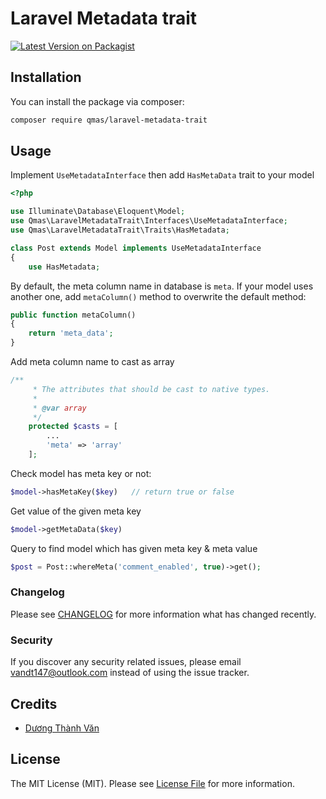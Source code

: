 # Laravel Metadata trait

[![Latest Version on Packagist](https://img.shields.io/packagist/v/webcp/laravel-metadata-trait.svg?style=flat-square)](https://packagist.org/packages/webcp/laravel-metadata-trait)

## Installation

You can install the package via composer:

```bash
composer require qmas/laravel-metadata-trait
```

## Usage

Implement `UseMetadataInterface` then add `HasMetaData` trait to your model

``` php
<?php

use Illuminate\Database\Eloquent\Model;
use Qmas\LaravelMetadataTrait\Interfaces\UseMetadataInterface;
use Qmas\LaravelMetadataTrait\Traits\HasMetadata;

class Post extends Model implements UseMetadataInterface
{
    use HasMetadata;
```

By default, the meta column name in database is `meta`. If your model uses another one, add `metaColumn()` method to
overwrite the default method:

```php
public function metaColumn()
{
    return 'meta_data';
}
```

Add meta column name to cast as array

```php
/**
     * The attributes that should be cast to native types.
     *
     * @var array
     */
    protected $casts = [
        ...
        'meta' => 'array'
    ];
```

Check model has meta key or not:

```php
$model->hasMetaKey($key)   // return true or false
```

Get value of the given meta key
```php
$model->getMetaData($key)
```

Query to find model which has given meta key & meta value
```php
$post = Post::whereMeta('comment_enabled', true)->get();
```

### Changelog

Please see [CHANGELOG](CHANGELOG.md) for more information what has changed recently.

### Security

If you discover any security related issues, please email vandt147@outlook.com instead of using the issue tracker.

## Credits

- [Dương Thành Văn](https://github.com/r94ever)

## License

The MIT License (MIT). Please see [License File](LICENSE.md) for more information.